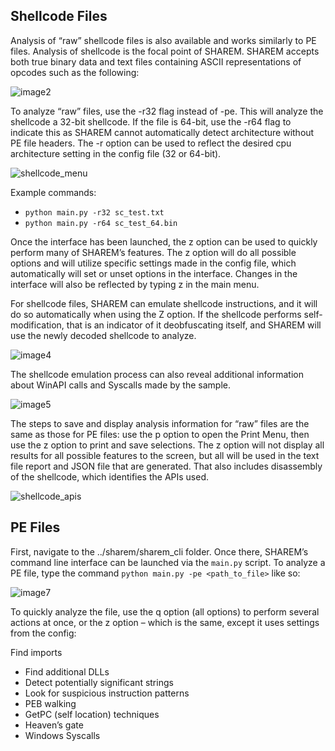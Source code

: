 ## Shellcode Files

Analysis of “raw” shellcode files is also available and works similarly to PE files. Analysis of shellcode is the focal point of SHAREM. SHAREM accepts both true binary data and text files containing ASCII representations of opcodes such as the following:

![image2](https://user-images.githubusercontent.com/114108866/191630972-07f9eedc-7901-4c1d-a5c3-4cc959c1b915.png)

To analyze “raw” files, use the -r32 flag instead of -pe. This will analyze the shellcode a 32-bit shellcode. If the file is 64-bit, use the -r64 flag to indicate this as SHAREM cannot automatically detect architecture without PE file headers. The -r option can be used to reflect the desired cpu architecture setting in the config file (32 or 64-bit).

![shellcode_menu](https://user-images.githubusercontent.com/114108866/191631361-032be461-8082-4340-bacd-f8be6a28eac1.png)

Example commands:
- `python main.py -r32 sc_test.txt`
- `python main.py -r64 sc_test_64.bin`

Once the interface has been launched, the z option can be used to quickly perform many of SHAREM’s features. The z option will do all possible options and will utilize specific settings made in the config file, which automatically will set or unset options in the interface. Changes in the interface will also be reflected by typing z in the main menu.

For shellcode files, SHAREM can emulate shellcode instructions, and it will do so automatically when using the Z option. If the shellcode performs self-modification, that is an indicator of it deobfuscating itself, and  SHAREM will use the newly decoded shellcode to analyze.

![image4](https://user-images.githubusercontent.com/114108866/191631703-6eebd2b2-264e-4d90-a8ad-2c02091465d6.png)

The shellcode emulation process can also reveal additional information about WinAPI calls and Syscalls made by the sample.

![image5](https://user-images.githubusercontent.com/114108866/191631876-592642f2-a107-40b0-8b6e-bfad3e8b594d.png)

The steps to save and display analysis information for “raw” files are the same as those for PE files: use the p option to open the Print Menu, then use the z option to print and save selections. The z option will not display all results for all possible features to the screen, but all will be used in the text file report and JSON file that are generated. That also includes disassembly of the shellcode, which identifies the APIs used.

![shellcode_apis](https://user-images.githubusercontent.com/114108866/191632039-2620a2f0-e20e-4cce-80ce-bb469bd0cd00.png)

## PE Files

First, navigate to the ../sharem/sharem_cli folder. Once there, SHAREM’s command line interface can be launched via the `main.py` script. To analyze a PE file, type the command `python main.py -pe <path_to_file>` like so:

![image7](https://user-images.githubusercontent.com/114108866/191845460-07522b67-ecdf-49e3-ad97-483279b03d3a.png)

To quickly analyze the file, use the q option (all options) to perform several actions at once, or the z option – which is the same, except it uses settings from the config:

Find imports
- Find additional DLLs
- Detect potentially significant strings
- Look for suspicious instruction patterns
- PEB walking
- GetPC (self location) techniques
- Heaven’s gate
- Windows Syscalls